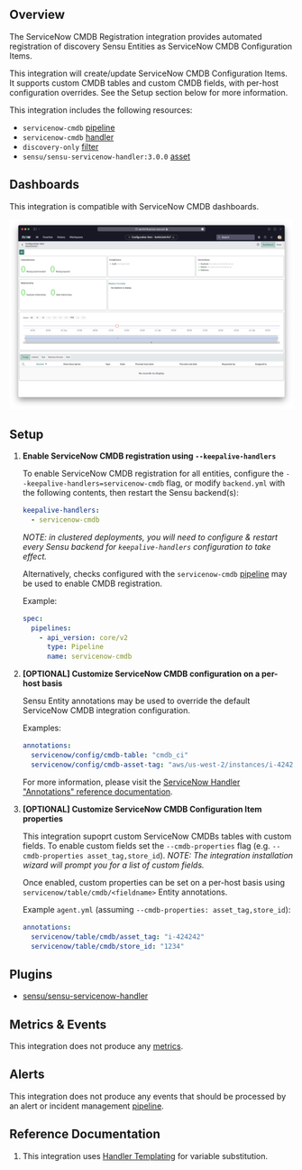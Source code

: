 ## Overview

<!-- Sensu Integration description; supports markdown -->

The ServiceNow CMDB Registration integration provides automated registration of discovery Sensu Entities as ServiceNow CMDB Configuration Items.

This integration will create/update ServiceNow CMDB Configuration Items.
It supports custom CMDB tables and custom CMDB fields, with per-host configuration overrides.
See the Setup section below for more information.

<!-- Provide a high level overview of the integration contents (e.g. checks, filters, mutators, handlers, assets, etc) -->

This integration includes the following resources:

* `servicenow-cmdb` [pipeline]
* `servicenow-cmdb` [handler]
* `discovery-only` [filter]
* `sensu/sensu-servicenow-handler:3.0.0` [asset]

## Dashboards

<!-- List of compatible dashboards w/ screenshots (supports png, jpeg, and gif images; relative paths only; e.g. `![](img/dashboard-1.png)` )-->

This integration is compatible with ServiceNow CMDB dashboards.

![](img/cmdb-dashboard.png)

## Setup

<!-- Sensu Integration setup instructions, including Sensu agent configuration and external component configuration -->
<!-- EXAMPLE: what configuration (if any) is required in a third-party service to enable monitoring? -->

1. **Enable ServiceNow CMDB registration using `--keepalive-handlers`**

   To enable ServiceNow CMDB registration for all entities, configure the `--keepalive-handlers=servicenow-cmdb` flag, or modify `backend.yml` with the following contents, then restart the Sensu backend(s):

   ```yaml
   keepalive-handlers:
     - servicenow-cmdb
   ```

   _NOTE: in clustered deployments, you will need to configure & restart every Sensu backend for `keepalive-handlers` configuration to take effect._

   Alternatively, checks configured with the `servicenow-cmdb` [pipeline] may be used to enable CMDB registration.

   Example:

   ```yaml
   spec:
     pipelines:
       - api_version: core/v2
         type: Pipeline
         name: servicenow-cmdb
   ```

1. **[OPTIONAL] Customize ServiceNow CMDB configuration on a per-host basis**

   Sensu Entity annotations may be used to override the default ServiceNow CMDB integration configuration.

   Examples:

   ```yaml
   annotations:
     servicenow/config/cmdb-table: "cmdb_ci"
     servicenow/config/cmdb-asset-tag: "aws/us-west-2/instances/i-424242"
   ```

   For more information, please visit the [ServiceNow Handler "Annotations" reference documentation].

2. **[OPTIONAL] Customize ServiceNow CMDB Configuration Item properties**

   This integration supoprt custom ServiceNow CMDBs tables with custom fields.
   To enable custom fields set the `--cmdb-properties` flag (e.g. `--cmdb-properties asset_tag,store_id`).
   _NOTE: The integration installation wizard will prompt you for a list of custom fields._

   Once enabled, custom properties can be set on a per-host basis using `servicenow/table/cmdb/<fieldname>` Entity annotations.

   Example `agent.yml` (assuming `--cmdb-properties: asset_tag,store_id`):

   ```yaml
   annotations:
     servicenow/table/cmdb/asset_tag: "i-424242"
     servicenow/table/cmdb/store_id: "1234"
   ```

[Sensu Entity]: https://docs.sensu.io/sensu-go/latest/observability-pipeline/observe-entities/entities/
[ServiceNow Handler "Annotations" reference documentation]: https://bonsai.sensu.io/assets/sensu/sensu-servicenow-handler#annotations

## Plugins

<!-- Links to any Sensu Integration dependencies (i.e. Sensu Plugins) -->

- [sensu/sensu-servicenow-handler][sensu-servicenow-handler-bonsai]

## Metrics & Events

<!-- List of all metrics or events collected by this integration. -->

This integration does not produce any [metrics].

## Alerts

<!-- List of all alerts generated by this integration. -->

<!-- This integration provides an alert & incident management processing pipeline for use with other monitoring integrations. By default this integration will process all events passing the [built-in `is_incident` filter][is_incident] (i.e. failing events and resolution events only). Event processing via this integration may be suppressed using [Sensu Silencing][silences] (see the [built-in `not_silenced` filter][not_silenced] for more details). -->

This integration does not produce any events that should be processed by an alert or incident management [pipeline].

## Reference Documentation

<!-- Please provide links to any relevant reference documentation to help users learn more and/or troubleshoot this integration; specifically including any third-party software documentation. -->

1. This integration uses [Handler Templating][handler-templating] for variable substitution.

<!-- Links -->
[check]: https://docs.sensu.io/sensu-go/latest/observability-pipeline/observe-schedule/checks/
[asset]: https://docs.sensu.io/sensu-go/latest/plugins/assets/
[subscription]: https://docs.sensu.io/sensu-go/latest/observability-pipeline/observe-schedule/subscriptions/
[subscriptions]: https://docs.sensu.io/sensu-go/latest/observability-pipeline/observe-schedule/subscriptions/
[agents]: https://docs.sensu.io/sensu-go/latest/observability-pipeline/observe-schedule/agent/
[annotation]: https://docs.sensu.io/sensu-go/latest/observability-pipeline/observe-schedule/agent/#general-configuration-flags
[plugins]: https://docs.sensu.io/sensu-go/latest/plugins/
[metrics]: https://docs.sensu.io/sensu-go/latest/observability-pipeline/observe-schedule/metrics/
[pipeline]: https://docs.sensu.io/sensu-go/latest/observability-pipeline/observe-process/pipelines/
[handler]: https://docs.sensu.io/sensu-go/latest/observability-pipeline/observe-process/handlers/
[filter]: https://docs.sensu.io/sensu-go/latest/observability-pipeline/observe-filter/filters/
[filters]: https://docs.sensu.io/sensu-go/latest/observability-pipeline/observe-filter/filters/
[secret]: https://docs.sensu.io/sensu-go/latest/operations/manage-secrets/secrets/
[secrets]: https://docs.sensu.io/sensu-go/latest/operations/manage-secrets/secrets/
[tokens]: https://docs.sensu.io/sensu-go/latest/observability-pipeline/observe-schedule/tokens/
[handler-templating]: https://docs.sensu.io/sensu-go/latest/observability-pipeline/observe-process/handler-templates/
[sensu-plus]: https://sensu.io/features/analytics
[{{dashboard-link}}]: #
[sensu-servicenow-handler-bonsai]: https://bonsai.sensu.io/assets/sensu/sensu-servicenow-handler

